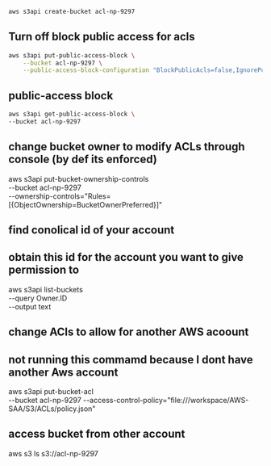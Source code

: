 ```sh
aws s3api create-bucket acl-np-9297
```
## Turn off block public access for acls

```sh
aws s3api put-public-access-block \
    --bucket acl-np-9297 \
    --public-access-block-configuration "BlockPublicAcls=false,IgnorePublicAcls=false,BlockPublicPolicy=true,RestrictPublicBuckets=true"
```
## public-access block

```sh
aws s3api get-public-access-block \
--bucket acl-np-9297
```

## change bucket owner to modify ACLs through console (by def its enforced)

aws s3api put-bucket-ownership-controls \
    --bucket acl-np-9297 \
    --ownership-controls="Rules=[{ObjectOwnership=BucketOwnerPreferred}]"

## find conolical id of your account 
## obtain this id for the account you want to give permission to 
aws s3api list-buckets \
    --query Owner.ID \
    --output text


## change ACls to allow for another AWS acoount
## not running this commamd because I dont have another Aws account
aws s3api put-bucket-acl \
--bucket acl-np-9297
--access-control-policy="file:///workspace/AWS-SAA/S3/ACLs/policy.json"

## access bucket from other account
aws s3 ls s3://acl-np-9297